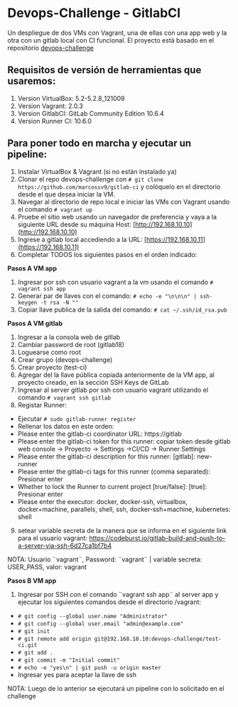 # Devops-Challenge - GitlabCI

Un despliegue de dos VMs con Vagrant, una de ellas con una app web y la otra con un gitlab local con CI funcional. El proyecto está basado en el repositorio [devops-challenge](https://github.com/marcossv9/devops-challenge/)

## Requisitos de versión de herramientas que usaremos:

1. Version VirtualBox: 5.2-5.2.8_121009
2. Version Vagrant: 2.0.3
3. Version GitlabCI: GitLab Community Edition 10.6.4
4. Version Runner CI: 10.6.0 

## Para poner todo en marcha y ejecutar un pipeline:

1. Instalar VirtualBox & Vagrant (si no están instalado ya)
2. Clonar el repo devops-challenge con ```# git clone https://github.com/marcossv9/gitlab-ci``` y colóquelo en el directorio desde el que desea iniciar la VM.
3. Navegar al directorio de repo local e iniciar las VMs con Vagrant usando el comando ```# vagrant up```
4. Pruebe el sitio web usando un navegador de preferencia y vaya a la siguiente URL desde su máquina Host: [http://192.168.10.10](http://192.168.10.10) 
5. Ingrese a gitlab local accediendo a la URL:
[https://192.168.10.11](https://192.168.10.11) 
6. Completar TODOS los siguientes pasos en el orden indicado:

**Pasos A VM app**

1. Ingresar por ssh con usuario vagrant a la vm usando el comando ```# vagrant ssh app```
2. Generar par de llaves con el comando: 
```# echo -e "\n\n\n" | ssh-keygen -t rsa -N ""```
3. Copiar llave publica de la salida del comando:
```# cat ~/.ssh/id_rsa.pub```

**Pasos A VM gitlab**

1. Ingresar a la consola web de gitlab
2. Cambiar password de root (gitlab18)
3. Loguearse como root
4. Crear grupo (devops-challenge)
5. Crear proyecto (test-ci)
6. Agregar del la llave pública copiada anteriormente de la VM app, al proyecto creado, en la sección SSH Keys de GitLab
7. Ingresar al server gitlab por ssh con usuario vagrant utilizando el comando ```# vagrant ssh gitlab```
8. Registar Runner:
- Ejecutar ```# sudo gitlab-runner register```
- Rellenar los datos en este orden:
- Please enter the gitlab-ci coordinator URL:
  https://gitlab
- Please enter the gitlab-ci token for this runner:
  copiar token desde gitlab web console -> Proyecto -> Settings ->CI/CD -> Runner Settings
- Please enter the gitlab-ci description for this runner:
  [gitlab]: new-runner
- Please enter the gitlab-ci tags for this runner (comma separated):
  Presionar enter
- Whether to lock the Runner to current project [true/false]:
  [true]: 
  Presionar enter
- Please enter the executor: docker, docker-ssh, virtualbox, docker+machine, parallels, shell, ssh, docker-ssh+machine, kubernetes:
  shell

9. setear variable secreta de la manera que se informa en el siguiente link para el usuario vagrant: https://codeburst.io/gitlab-build-and-push-to-a-server-via-ssh-6d27ca1bf7b4

NOTA: Usuario ¨vagrant¨, Password: ¨vagrant¨ | variable secreta: USER_PASS, valor: vagrant

**Pasos B VM app**

1. Ingresar por SSH con el comando ¨vagrant ssh app¨ al server app y ejecutar los siguientes comandos desde el directorio /vagrant:

* ```# git config --global user.name "Administrator"```
* ```# git config --global user.email "admin@example.com"```
* ```# git init```
* ```# git remote add origin git@192.168.10.10:devops-challenge/test-ci.git```
* ```# git add .```
* ```# git commit -m "Initial commit"```
* ```# echo -e "yes\n" | git push -u origin master```
* Ingresar yes para aceptar la llave de ssh

NOTA: Luego de lo anterior se ejecutará un pipeline con lo solicitado en el challenge
